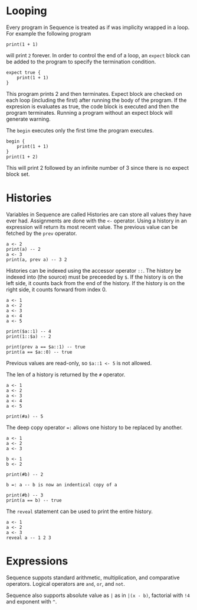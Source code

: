 # Looping 

Every program in Sequence is treated as if was implicity wrapped in a loop. For example the following program 
``` 
print(1 + 1)
```
will print `2` forever. In order to control the end of a loop, an `expect` block can be added to the program to specify the termination condition.
```
expect true { 
    print(1 + 1)
}
``` 
This program prints 2 and then terminates. Expect block are checked on each loop (including the first) after running the body of the program. If the expresion is evaluates as true, the code block is executed and then the program terminates. Running a program without an expect block will generate warning.

The `begin` executes only the first time the program executes. 
```
begin {
    print(1 + 1)
}
print(1 + 2)
```
This will print 2 followed by an infinite number of 3 since there is no expect block set.

# Histories

Variables in Sequence are called Histories are can store all values they have ever had. Assignments are done with the `<-` operator. Using a history in an expression will return its most recent value. The previous value can be fetched by the `prev` operator. 
```
a <- 2
print(a) -- 2
a <- 3
print(a, prev a) -- 3 2
```

Histories can be indexed using the accessor operator `::`. The history be indexed into (the source) must be preceeded by `$`. If the history is on the left side, it counts back from the end of the history. If the history is on the right side, it counts forward from index 0. 
```
a <- 1
a <- 2
a <- 3
a <- 4
a <- 5

print($a::1) -- 4
print(1::$a) -- 2

print(prev a == $a::1) -- true 
print(a == $a::0) -- true
```

Previous values are read-only, so `$a::1 <- 5` is not allowed.

The len of a history is returned by the `#` operator. 
```
a <- 1
a <- 2
a <- 3
a <- 4
a <- 5

print(#a) -- 5
```

The deep copy operator `=:` allows one history to be replaced by another. 

```
a <- 1
a <- 2
a <- 3

b <- 1
b <- 2

print(#b) -- 2

b =: a -- b is now an indentical copy of a

print(#b) -- 3
print(a == b) -- true
```

The `reveal` statement can be used to print the entire history. 

```
a <- 1
a <- 2
a <- 3
reveal a -- 1 2 3 
```

# Expressions 
Sequence suppots standard arithmetic, multiplication, and comparative operators. Logical operators are `and`, `or`, and `not`. 

Sequence also supports absolute value as `|` as in `|(x - b)`, factorial with `!4` and exponent with `^`.  
